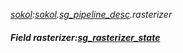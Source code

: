 _[sokol](../../modules/sokol/sokol-module.md):[sokol](../../modules/sokol/sokol-module.md).[sg\_pipeline\_desc](../../modules/sokol/sokol-sg_pipeline_desc.md).rasterizer_
##### Field rasterizer:[sg_rasterizer_state](../../modules/sokol/sokol-sg_rasterizer_state.md)
